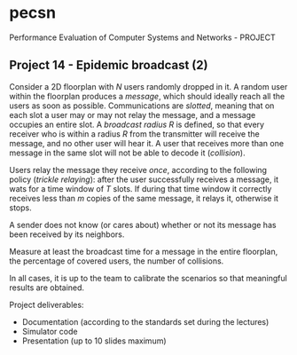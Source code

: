 # pecsn
Performance Evaluation of Computer Systems and Networks - PROJECT

## Project 14 - Epidemic broadcast (2)
Consider a 2D floorplan with _N_ users randomly dropped in it. A random user
within the floorplan produces a _message_, which should ideally reach all the
users as soon as possible. Communications are _slotted_, meaning that on each
slot a user may or may not relay the message, and a message occupies an entire
slot. A _broadcast radius R_ is defined, so that every receiver who is within a
radius _R_ from the transmitter will receive the message, and no other user
will hear it. A user that receives more than one message in the same slot will
not be able to decode it (_collision_).

Users relay the message they receive _once_, according to the following policy
(_trickle relaying_): after the user successfully receives a message, it wats
for a time window of _T_ slots. If during that time window it correctly
receives less than _m_ copies of the same message, it relays it, otherwise it
stops.

A sender does not know (or cares about) whether or not its message has been
received by its neighbors.

Measure at least the broadcast time for a message in the entire floorplan, the
percentage of covered users, the number of collisions.

In all cases, it is up to the team to calibrate the scenarios so that
meaningful results are obtained.

Project deliverables:
 - Documentation (according to the standards set during the lectures)
 - Simulator code
 - Presentation (up to 10 slides maximum)
